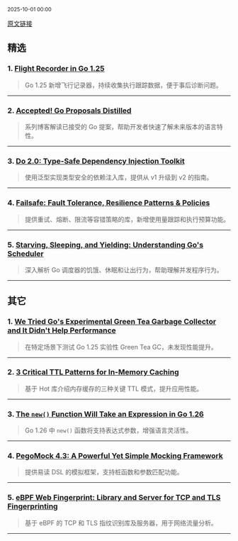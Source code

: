 <sub>2025-10-01 00:00</sub>


[原文链接](https://golangweekly.com/issues/572)


## 精选

### 1. [Flight Recorder in Go 1.25](https://golangweekly.com/link/175049/rss)
> Go 1.25 新增飞行记录器，持续收集执行跟踪数据，便于事后诊断问题。

---

### 2. [Accepted! Go Proposals Distilled](https://golangweekly.com/link/175050/rss)
> 系列博客解读已接受的 Go 提案，帮助开发者快速了解未来版本的语言特性。

---

### 3. [Do 2.0: Type-Safe Dependency Injection Toolkit](https://golangweekly.com/link/175066/rss)
> 使用泛型实现类型安全的依赖注入库，提供从 v1 升级到 v2 的指南。

---

### 4. [Failsafe: Fault Tolerance, Resilience Patterns & Policies](https://golangweekly.com/link/175069/rss)
> 提供重试、熔断、限流等容错策略的库，新增使用量跟踪和执行预算功能。

---

### 5. [Starving, Sleeping, and Yielding: Understanding Go's Scheduler](https://golangweekly.com/link/175057/rss)
> 深入解析 Go 调度器的饥饿、休眠和让出行为，帮助理解并发程序行为。

---

## 其它

### 1. [We Tried Go's Experimental Green Tea Garbage Collector and It Didn't Help Performance](https://golangweekly.com/link/175055/rss)
> 在特定场景下测试 Go 1.25 实验性 Green Tea GC，未发现性能提升。

---

### 2. [3 Critical TTL Patterns for In-Memory Caching](https://golangweekly.com/link/175058/rss)
> 基于 Hot 库介绍内存缓存的三种关键 TTL 模式，提升应用性能。

---

### 3. [The `new()` Function Will Take an Expression in Go 1.26](https://golangweekly.com/link/175062/rss)
> Go 1.26 中 `new()` 函数将支持表达式参数，增强语言灵活性。

---

### 4. [PegoMock 4.3: A Powerful Yet Simple Mocking Framework](https://golangweekly.com/link/175072/rss)
> 提供易读 DSL 的模拟框架，支持桩函数和参数匹配功能。

---

### 5. [eBPF Web Fingerprint: Library and Server for TCP and TLS Fingerprinting](https://golangweekly.com/link/175073/rss)
> 基于 eBPF 的 TCP 和 TLS 指纹识别库及服务器，用于网络流量分析。

---
    